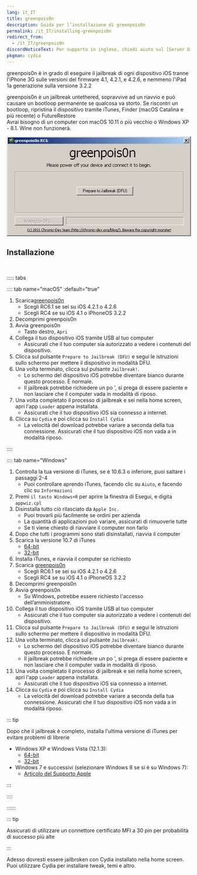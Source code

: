 ```yaml
---
lang: it_IT
title: greenpois0n
description: Guida per l’installazione di greenpois0n
permalink: /it_IT/installing-greenpois0n
redirect_from:
  - /it_IT/greenpois0n
discordNoticeText: Per supporto in inglese, chiedi aiuto sul [Server Discord](http://discord.legacyjailbreak.com/) di r/LegacyJailbreak.
pkgman: cydia
---
```


greenpois0n è in grado di eseguire il jailbreak di ogni dispositivo iOS tranne l'iPhone 3G sulle versioni del firmware 4.1, 4.2.1, e 4.2.6, e nemmeno l'iPad 1a generazione sulla versione 3.2.2

greenpois0n è un <router-link to="/types-of-jailbreak/#untethered-jailbreaks">jailbreak</router-link> untethered, sopravvive ad un riavvio e può causare un bootloop permanente se qualcosa va storto. Se riscontri un bootloop, ripristina il dispositivo tramite iTunes, Finder (macOS Catalina e più recente) o FutureRestore  
Avrai bisogno di un computer con macOS 10.11 o più vecchio o Windows XP - 8.1. Wine non funzionerà.

![Uno screenshot di greenpois0n (Windows)](/assets/images/greenpois0n-win.png)

## Installazione

<br>

::::: tabs

:::: tab name="macOS" :default="true"

1. Scarica[greenpois0n](https://web.archive.org/web/20131024115207/http://greenpois0n.com/downloads/)
    - Scegli RC6.1 se sei su iOS 4.2.1 o 4.2.6
    - Scegli RC4 se su iOS 4.1 o iPhoneOS 3.2.2
1. Decomprimi greenpois0n
1. Avvia greenpois0n
    - Tasto destro, `Apri`
1. Collega il tuo dispositivo iOS tramite USB al tuo computer
    - Assicurati che il tuo computer sia autorizzato a vedere i contenuti del dispositivo.
1. Clicca sul pulsante `Prepare to Jailbreak (DFU)` e segui le istruzioni sullo schermo per mettere il dispositivo in modalità DFU.
1. Una volta terminato, clicca sul pulsante `Jailbreak!`.
    - Lo schermo del dispositivo iOS potrebbe diventare bianco durante questo processo. È normale.
    - Il jailbreak potrebbe richiedere un po ', si prega di essere paziente e non lasciare che il computer vada in modalità di riposo.
1. Una volta completato il processo di jailbreak e sei nella home screen, apri l'app `Loader` appena installata.
    - Assicurati che il tuo dispositivo iOS sia connesso a internet.
1. Clicca su `Cydia` e poi clicca su `Install Cydia`
    - La velocità del download potrebbe variare a seconda della tua connessione. Assicurati che il tuo dispositivo iOS non vada a in modalità riposo.

::::

:::: tab name="Windows"

1. Controlla la tua versione di iTunes, se è 10.6.3 o inferiore, puoi saltare i passaggi 2-4
    - Puoi controllare aprendo iTunes, facendo clic su `Aiuto`, e facendo clic su `Informazioni`
1. Premi `il tasto Windows+R` per aprire la finestra di Esegui, e digita `appwiz.cpl`
1. Disinstalla tutto ciò rilasciato da `Apple Inc.`
    - Puoi trovarli più facilmente se ordini per azienda
    - La quantità di applicazioni può variare, assicurati di rimuoverle tutte
    - Se ti viene chiesto di riavviare il computer non farlo
1. Dopo che tutti i programmi sono stati disinstallati, riavvia il computer
1. Scarica la versione 10.7 di iTunes
    - [64-bit](https://secure-appldnld.apple.com/iTunes11/031-3482.20140225.kdX8s/iTunes64Setup.exe)
    - [32-bit](https://secure-appldnld.apple.com/iTunes11/031-3481.20140225.SdYYY/iTunesSetup.exe)
1. Installa iTunes, e riavvia il computer se richiesto
1. Scarica [greenpois0n](https://web.archive.org/web/20131024115207/http://greenpois0n.com/downloads/)
    - Scegli RC6.1 se sei su iOS 4.2.1 o 4.2.6
    - Scegli RC4 se su iOS 4.1 o iPhoneOS 3.2.2
1. Decomprimi greenpois0n
1. Avvia greenpois0n
    - Su Windows, potrebbe essere richiesto l'accesso dell’amministratore.
1. Collega il tuo dispositivo iOS tramite USB al tuo computer
    - Assicurati che il tuo computer sia autorizzato a vedere i contenuti del dispositivo.
1. Clicca sul pulsante `Prepare to Jailbreak (DFU)` e segui le istruzioni sullo schermo per mettere il dispositivo in modalità DFU.
1. Una volta terminato, clicca sul pulsante `Jailbreak!`.
    - Lo schermo del dispositivo iOS potrebbe diventare bianco durante questo processo. È normale.
    - Il jailbreak potrebbe richiedere un po ', si prega di essere paziente e non lasciare che il computer vada in modalità di riposo.
1. Una volta completato il processo di jailbreak e sei nella home screen, apri l'app `Loader` appena installata.
    - Assicurati che il tuo dispositivo iOS sia connesso a internet.
1. Clicca su `Cydia` e poi clicca su `Install Cydia`
    - La velocità del download potrebbe variare a seconda della tua connessione. Assicurati che il tuo dispositivo iOS non vada a in modalità riposo.

::: tip

Dopo che il jailbreak è completo, installa l'ultima versione di iTunes per evitare problemi di librerie
 - Windows XP e Windows Vista (12.1.3):
    - [64-bit](https://secure-appldnld.apple.com/itunes12/031-34005-20150916-98D38F1E-5C11-11E5-A6AD-C05A6DA99CB1/iTunes6464Setup.exe)
    - [32-bit](https://secure-appldnld.apple.com/itunes12/031-34002-20150916-98D32A92-5C11-11E5-80AC-C25A6DA99CB1/iTunesSetup.exe)
 - Windows 7 e successivi (selezionare Windows 8 se si è su Windows 7):
    - [Articolo del Supporto Apple](https://support.apple.com/en-us/HT210384)

:::

::::

::::::

::: tip

Assicurati di utilizzare un connettore certificato MFI a 30 pin per probabilità di successo più alte

:::

Adesso dovresti essere jailbroken con Cydia installato nella home screen. Puoi utilizzare Cydia per installare <router-link to="/it_IT/faq/#what-are-tweaks">tweak</router-link>, temi e altro.
